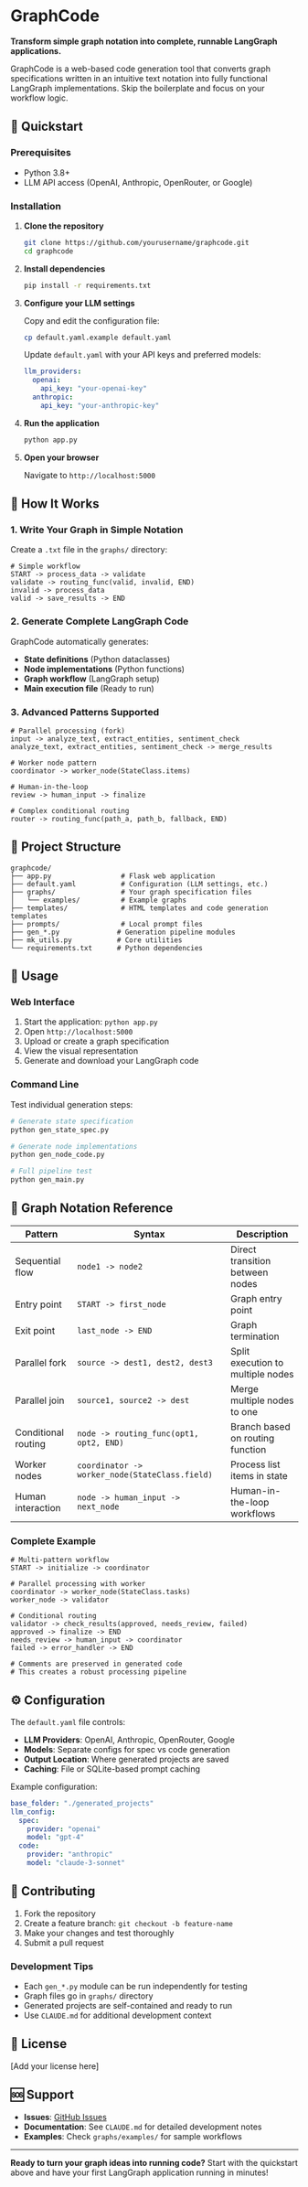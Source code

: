 # GraphCode

**Transform simple graph notation into complete, runnable LangGraph applications.**

GraphCode is a web-based code generation tool that converts graph specifications written in an intuitive text notation into fully functional LangGraph implementations. Skip the boilerplate and focus on your workflow logic.

## 🚀 Quickstart

### Prerequisites

- Python 3.8+
- LLM API access (OpenAI, Anthropic, OpenRouter, or Google)

### Installation

1. **Clone the repository**
   ```bash
   git clone https://github.com/yourusername/graphcode.git
   cd graphcode
   ```

2. **Install dependencies**
   ```bash
   pip install -r requirements.txt
   ```

3. **Configure your LLM settings**
   
   Copy and edit the configuration file:
   ```bash
   cp default.yaml.example default.yaml
   ```
   
   Update `default.yaml` with your API keys and preferred models:
   ```yaml
   llm_providers:
     openai:
       api_key: "your-openai-key"
     anthropic:
       api_key: "your-anthropic-key"
   ```

4. **Run the application**
   ```bash
   python app.py
   ```

5. **Open your browser**
   
   Navigate to `http://localhost:5000`

## 🎯 How It Works

### 1. Write Your Graph in Simple Notation

Create a `.txt` file in the `graphs/` directory:

```
# Simple workflow
START -> process_data -> validate
validate -> routing_func(valid, invalid, END)
invalid -> process_data
valid -> save_results -> END
```

### 2. Generate Complete LangGraph Code

GraphCode automatically generates:
- **State definitions** (Python dataclasses)
- **Node implementations** (Python functions)
- **Graph workflow** (LangGraph setup)
- **Main execution file** (Ready to run)

### 3. Advanced Patterns Supported

```
# Parallel processing (fork)
input -> analyze_text, extract_entities, sentiment_check
analyze_text, extract_entities, sentiment_check -> merge_results

# Worker node pattern
coordinator -> worker_node(StateClass.items)

# Human-in-the-loop
review -> human_input -> finalize

# Complex conditional routing
router -> routing_func(path_a, path_b, fallback, END)
```

## 📁 Project Structure

```
graphcode/
├── app.py                 # Flask web application
├── default.yaml           # Configuration (LLM settings, etc.)
├── graphs/                # Your graph specification files
│   └── examples/          # Example graphs
├── templates/             # HTML templates and code generation templates
├── prompts/               # Local prompt files
├── gen_*.py              # Generation pipeline modules
├── mk_utils.py           # Core utilities
└── requirements.txt      # Python dependencies
```

## 🔧 Usage

### Web Interface

1. Start the application: `python app.py`
2. Open `http://localhost:5000`
3. Upload or create a graph specification
4. View the visual representation
5. Generate and download your LangGraph code

### Command Line

Test individual generation steps:

```bash
# Generate state specification
python gen_state_spec.py

# Generate node implementations
python gen_node_code.py

# Full pipeline test
python gen_main.py
```

## 📝 Graph Notation Reference

| Pattern | Syntax | Description |
|---------|--------|-------------|
| Sequential flow | `node1 -> node2` | Direct transition between nodes |
| Entry point | `START -> first_node` | Graph entry point |
| Exit point | `last_node -> END` | Graph termination |
| Parallel fork | `source -> dest1, dest2, dest3` | Split execution to multiple nodes |
| Parallel join | `source1, source2 -> dest` | Merge multiple nodes to one |
| Conditional routing | `node -> routing_func(opt1, opt2, END)` | Branch based on routing function |
| Worker nodes | `coordinator -> worker_node(StateClass.field)` | Process list items in state |
| Human interaction | `node -> human_input -> next_node` | Human-in-the-loop workflows |

### Complete Example

```
# Multi-pattern workflow
START -> initialize -> coordinator

# Parallel processing with worker
coordinator -> worker_node(StateClass.tasks)
worker_node -> validator

# Conditional routing
validator -> check_results(approved, needs_review, failed)
approved -> finalize -> END
needs_review -> human_input -> coordinator
failed -> error_handler -> END

# Comments are preserved in generated code
# This creates a robust processing pipeline
```

## ⚙️ Configuration

The `default.yaml` file controls:

- **LLM Providers**: OpenAI, Anthropic, OpenRouter, Google
- **Models**: Separate configs for spec vs code generation
- **Output Location**: Where generated projects are saved
- **Caching**: File or SQLite-based prompt caching

Example configuration:
```yaml
base_folder: "./generated_projects"
llm_config:
  spec:
    provider: "openai"
    model: "gpt-4"
  code:
    provider: "anthropic"
    model: "claude-3-sonnet"
```

## 🤝 Contributing

1. Fork the repository
2. Create a feature branch: `git checkout -b feature-name`
3. Make your changes and test thoroughly
4. Submit a pull request

### Development Tips

- Each `gen_*.py` module can be run independently for testing
- Graph files go in `graphs/` directory
- Generated projects are self-contained and ready to run
- Use `CLAUDE.md` for additional development context

## 📄 License

[Add your license here]

## 🆘 Support

- **Issues**: [GitHub Issues](https://github.com/yourusername/graphcode/issues)
- **Documentation**: See `CLAUDE.md` for detailed development notes
- **Examples**: Check `graphs/examples/` for sample workflows

---

**Ready to turn your graph ideas into running code?** Start with the quickstart above and have your first LangGraph application running in minutes!
